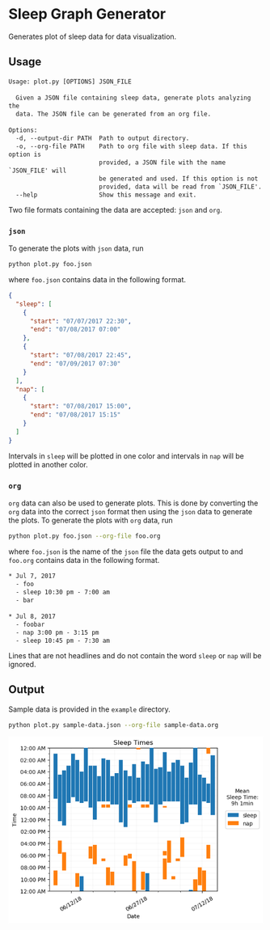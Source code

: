 # Sleep Graph Generator

Generates plot of sleep data for data visualization.

## Usage

```
Usage: plot.py [OPTIONS] JSON_FILE

  Given a JSON file containing sleep data, generate plots analyzing the
  data. The JSON file can be generated from an org file.

Options:
  -d, --output-dir PATH  Path to output directory.
  -o, --org-file PATH    Path to org file with sleep data. If this option is
                         provided, a JSON file with the name `JSON_FILE' will
                         be generated and used. If this option is not
                         provided, data will be read from `JSON_FILE'.
  --help                 Show this message and exit.
```

Two file formats containing the data are accepted: `json` and `org`.

### `json`

To generate the plots with `json` data, run

```bash
python plot.py foo.json
```

where `foo.json` contains data in the following format.

```json
{
  "sleep": [
    {
      "start": "07/07/2017 22:30",
      "end": "07/08/2017 07:00"
    },
    {
      "start": "07/08/2017 22:45",
      "end": "07/09/2017 07:30"
    }
  ],
  "nap": [
    {
      "start": "07/08/2017 15:00",
      "end": "07/08/2017 15:15"
    }
  ]
}
```

Intervals in `sleep` will be plotted in one color and intervals in `nap` will
be plotted in another color.

### `org`

`org` data can also be used to generate plots. This is done by converting the
`org` data into the correct `json` format then using the `json` data to
generate the plots. To generate the plots with `org` data, run

```bash
python plot.py foo.json --org-file foo.org
```

where `foo.json` is the name of the `json` file the data gets output to and
`foo.org` contains data in the following format.

```
* Jul 7, 2017
  - foo
  - sleep 10:30 pm - 7:00 am
  - bar

* Jul 8, 2017
  - foobar
  - nap 3:00 pm - 3:15 pm
  - sleep 10:45 pm - 7:30 am
```

Lines that are not headlines and do not contain the word `sleep` or `nap` will
be ignored.

## Output

Sample data is provided in the `example` directory.

```bash
python plot.py sample-data.json --org-file sample-data.org
```

![graph](example/graph.png)
